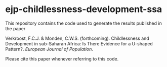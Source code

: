 # ejp-childlessness-development-ssa
This repository contains the code used to generate the results published in the paper 

Verkroost, F.C.J. & Monden, C.W.S. (forthcoming). Childlessness and Development in sub-Saharan Africa: Is There Evidence for a U-shaped Pattern?. _European Journal of Population_. 

Please cite this paper whenever referring to this code.
